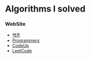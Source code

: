 # Algorithms I solved
### WebSite
  - [백준](https://www.acmicpc.net)
  - [Programmers](https://programmers.co.kr)
  - [CodeUp](https://codeup.kr)
  - [LeetCode](https://leetcode.com/problemset/)
